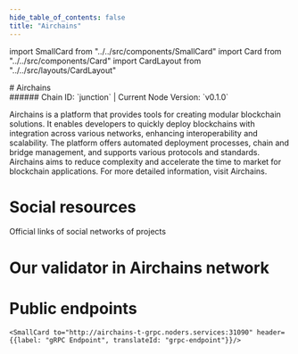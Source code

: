 ```yaml
---
hide_table_of_contents: false
title: "Airchains"
---
```


import SmallCard from "../../src/components/SmallCard"
import Card from "../../src/components/Card"
import CardLayout from "../../src/layouts/CardLayout"

<div class="h1-with-icon icon-airchains">
# Airchains
</div>
###### Chain ID: `junction` | Current Node Version: `v0.1.0`


Airchains is a platform that provides tools for creating modular blockchain solutions. It enables developers to quickly deploy blockchains with integration across various networks, enhancing interoperability and scalability. The platform offers automated deployment processes, chain and bridge management, and supports various protocols and standards. Airchains aims to reduce complexity and accelerate the time to market for blockchain applications. For more detailed information, visit Airchains.

# Social resources
Official links of social networks of projects

<CardLayout autoFitEnabled={false}>
    <SmallCard to="https://www.airchains.io/" header={{label: "Website", translateId: "social-telegram"}} iconPath="img/website-icon.svg"/>
    <SmallCard to="https://github.com/airchains-network/junction" header={{label: "GitHub", translateId: "social-telegram"}} iconPath="img/github-icon.svg"/>
    <SmallCard to="https://discord.gg/ERmFCQc22b" header={{label: "Discord", translateId: "social-telegram"}} iconPath="img/discord-icon.svg"/>
    <SmallCard to="https://twitter.com/airchains_io" header={{label: "X", translateId: "social-telegram"}} iconPath="img/x-icon.svg"/>
    
</CardLayout>

# Our validator in Airchains network

<CardLayout autoFitEnabled={true}>
    <Card
        to="https://testnet.airchains.io/validator/airvaloper15n0pesc7ggllax6medkfv6pqjszpc40qps5au8"
        header={{
            label: "[NODERS]TEAM",
            translateId: "development-setup",
        }}
        body={{
            label: "Trusted blockchain validator",
        }}
        iconPath="img/kotlin-icon.svg"
    />
</CardLayout>

# Public endpoints

<CardLayout autoFitEnabled={true}>
    <SmallCard to="https://airchains-t-rpc.noders.services" header={{label: "RPC Endpoint", translateId: "rpc-endpoint"}}/>
    <SmallCard to="https://airchains-t-api.noders.services" header={{label: "API Endpoint", translateId: "api-endpoint"}}/>
    
    <SmallCard to="http://airchains-t-grpc.noders.services:31090" header={{label: "gRPC Endpoint", translateId: "grpc-endpoint"}}/>
</CardLayout>